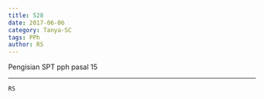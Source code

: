 ```yaml
---
title: 528
date: 2017-06-06
category: Tanya-SC
tags: PPh
author: RS
---
```


Pengisian SPT pph pasal 15

---



`RS`
